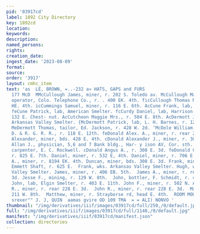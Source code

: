 ```yaml
---
pid: '03917cd'
label: 1892 City Directory
key: 1892cd
location: 
keywords: 
description: 
named_persons: 
rights: 
creation_date: 
ingest_date: '2023-08-09'
format: 
source: 
order: '3917'
layout: cmhc_item
text: 'as  LE, BROWN, =..-232 a» HATS, GAPS and FURS                                              McC
  177 McD  MMcCullough James, miner, r. 202 S. Toledo av. McCullough Maggie Miss,
  operator, Colo. Telephone Co., r. . 400 EK. 4th. ficCullough Thomas Mrs., r. 400
  HE. 4th. icCummings Samuel, miner, r. 116 E. 6th. AcCune Frank, lab, r. 710 E. 6th.
  feCune Patrick, lab, American Smelter. fcCurdy Daniel, lab, Harrison Red. Wks, r.
  132 E. Chest- nut. AcCutcheon Maggie Mrs., r. 504 E. 8th. AcDermott Joseph, wks.
  Arkansas Valley Smelter. {McDermott Patrick, lab, L. H. Barnes, r. 127 EK. 4th.
  MeDermott Thomas, tailor, Ed. Jackson, r. 428 W. 2d. ‘McDole William, switechman,
  D. & R. G. R. R., r. 118 E. 12th. feDonald Alex. A., miner, r. rear 228 E. 3d. fcDonald
  Alexander, miner, bds. 428 E. 4th. cDonald Alexander J., miner, r. 308 E. 3d. cDonald
  Allan J., physician, 5,6 and 7 Bank bldg., Har- y ison AV, Cor. sth. [McDonald Angus,
  carpenter, E. C. Rockwell. cDonald Angus A., r. 308 E. 3d. feDonald Colin, miner,
  r. 825 E. 7th. Daniel, miner, r. 532 E, 4th. Daniel, miner, r. 706 E. 6th. Donald
  A., miner, r. 8194 EK. 4th. Duncan, miner, bds. 308 E. 3d. Frank, miner, Robert
  Emmett Shaft, r. 625 E.  Frank, wks. Arkansas Valley Smelter. Hugh, wke. Arkansas
  Valley Smelter. James, miner, r. 406 EB. 5th.  James A., miner, r. rear 228 EH.
  3d. Jesse F., mining, r. 129 W. 8th.  John, bottler, F. Schmidt, r. 415 E. 4th.
  John, lab, Elgin Smelter, r. 403 E. 11th. John F., miner, r. 502 N. Alder.  John
  R., miner, r. rear 228 E. 3d.  John R., miner, r. rear 228 E. 3d.  May Mrs., r.
  211 W. 8th.  Matthew, miner, r. Strayborse rd, head E. 4th.  ROOM MOULDINGS, “*
  srexer"" J. J, QUIN  aamas gvire OD 109 TMA  = = ALI) NONVO '
thumbnail: "/img/derivatives/iiif/images/03917cd/full/250,/0/default.jpg"
full: "/img/derivatives/iiif/images/03917cd/full/1140,/0/default.jpg"
manifest: "/img/derivatives/iiif/03917cd/manifest.json"
collection: directories
---
```

